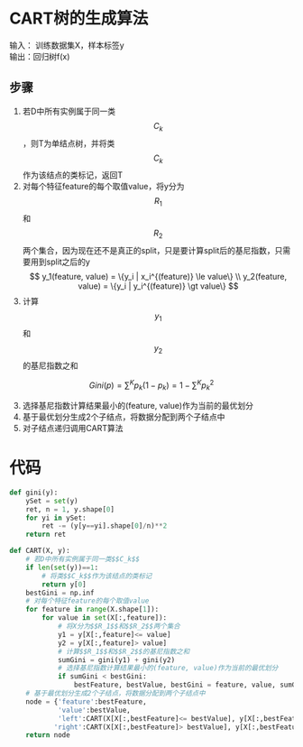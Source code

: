 # CART树的生成算法

输入：
训练数据集X，样本标签y  
输出：回归树f(x)  

## 步骤
1. 若D中所有实例属于同一类$$C_k$$，则T为单结点树，并将类$$C_k$$作为该结点的类标记，返回T  
1. 对每个特征feature的每个取值value，将y分为$$R_1$$和$$R_2$$两个集合，因为现在还不是真正的split，只是要计算split后的基尼指数，只需要用到split之后的y    
$$
y_1(feature, value) = \{y_i | x_i^{(feature)} \le value\}  \\
y_2(feature, value) = \{y_i | y_i^{(feature)} \gt value\}
$$
2. 计算$$y_1$$和$$y_2$$的基尼指数之和  

$$
Gini(p) = \sum^K p_k(1-p_k) = 1 - \sum^Kp_k^2
$$

3. 选择基尼指数计算结果最小的(feature, value)作为当前的最优划分  
4. 基于最优划分生成2个子结点，将数据分配到两个子结点中  
5. 对子结点递归调用CART算法  

# 代码

```python
def gini(y):
    ySet = set(y)
    ret, n = 1, y.shape[0]
    for yi in ySet:
        ret -= (y[y==yi].shape[0]/n)**2
    return ret

def CART(X, y):
    # 若D中所有实例属于同一类$$C_k$$
    if len(set(y))==1:
        # 将类$$C_k$$作为该结点的类标记
        return y[0]
    bestGini = np.inf
    # 对每个特征feature的每个取值value
    for feature in range(X.shape[1]):
        for value in set(X[:,feature]):
            # 将X分为$$R_1$$和$$R_2$$两个集合
            y1 = y[X[:,feature]<= value]
            y2 = y[X[:,feature]> value]
            # 计算$$R_1$$和$$R_2$$的基尼指数之和
            sumGini = gini(y1) + gini(y2)
            # 选择基尼指数计算结果最小的(feature, value)作为当前的最优划分
            if sumGini < bestGini:
                bestFeature, bestValue, bestGini = feature, value, sumGini
    # 基于最优划分生成2个子结点，将数据分配到两个子结点中
    node = {'feature':bestFeature,
            'value':bestValue,
            'left':CART(X[X[:,bestFeature]<= bestValue], y[X[:,bestFeature]<= bestValue]),
           'right':CART(X[X[:,bestFeature]> bestValue], y[X[:,bestFeature]> bestValue])}
    return node
```